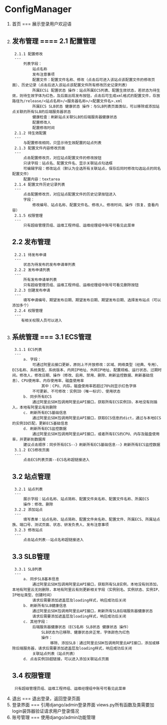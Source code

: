 # ConfigManager
1. 首页
===
    展示登录用户欢迎语
2. 发布管理
====
    2.1 配置管理
    ---
        2.1.1 配置修改
        ---
            列表字段：
                站点名称
                发布注意事项
                配置文件：配置文件名称、修改（点击后可进入该站点该配置文件的修改页面）、历史记录（点击后进入该站点该配置文件所有修改历史记录列表）   
                所属ECSi 配置状态 操作：站点所属ECS列表、配置生效状态，若状态为待生效，则待生效字体为红色，及后面出现发布按钮，点击后可生成xml格式的配置文件，存放路径为/release/<站点名称>/<服务器名称>/<配置文件名>.xml
                所属ECS SLB状态 健康状态 操作：与SLB列表页面类似，可以移除或添加站点关联的所有SLB的后端服务器状态
                健康检查：刷新站点关联SLB的后端服务器健康状态
                配置修改人
                配置修改时间
        2.1.2 待生效配置
        ---
            与配置修改相同，只显示待生效配置的站点列表
        2.1.3 配置文件内容修改页面
        ---
            点击配置修改页，对应站点配置文件的修改按钮
            只读字段：站点名、配置文件名、显示关联站点勾选框
            可编辑字段：修改站点（默认为全选所有关联站点，保存后同时修改勾选站点的同名配置文件）
            配置内容：textarea
        2.1.4 配置文件历史记录列表
        ---
            点击配置修改页，对应站点配置文件的历史记录按钮进入
            字段：
                修改编号、站点名称、配置文件名、修改人、修改时间、操作（恢复、查看内容）
        2.1.5 权限管理
        ---
            只有超级管理员组、运维工程师组、运维经理组中账号可看见此菜单            
    2.2 发布管理
    ---
        2.2.1 待发布申请
        ---
            状态为待发布的发布申请单列表
        2.2.2 发布申请列表
        ---
            所有发布申请单列表
            只有超级管理员组、运维工程师组、运维经理组中账号可看见删除按钮
        2.2.3 创建发布申请
        ---
            填写申请编号、期望发布日期、期望发布日期、期望发布日期、选择发布站点（可以添加多个）
        2.2.4 权限管理
        ---
           有相关权限人员可以进入
3. 系统管理
===
    3.1 ECS管理
    ---
        3.1.1 ECS列表
        ---
            a. 字段：
                可通过阿里云接口更新，原则上不开放修改：区域、网络类型（经典、专用）、ECS名称、系统类型、系统版本、内网IP地址、外网IP地址、配置规格、运行状态、过期时间。修改人，修改日期、操作（修改、启用、禁用、删除、刷新监控数据、刷新基础信息）、CPU使用率、内存使用率、磁盘使用率
                    其中：CPU、内存。磁盘使用率若超过70%则显示红色字体
                不可更新、不可修改：实例ID（唯一标识）、使用状态
            b. 同步所有ECS
                通过阿里云SDK包调用阿里云API接口，获取所有ECS实例ID，本地没有则插入，本地有阿里云有则删除                
            c. 刷新所有ECS基础信息
                通过阿里云SDK包调用阿里云API接口，获取ECS信息的dict，通过与本地ECS的实例ID匹配，更新ECS基础信息
            d. 刷新所有ECS监控数据
                通过阿里云SDK包调用阿里云API接口，或者所有ECS的CPU、内存及磁盘使用率，并更新到数据库
            建议点击顺序：同步所有ECS--》刷新所有ECS基础信息--》刷新所有ECS监控数据
        3.1.2 ECS修改页面
        ---
            点击ECS列表页面--ECS名称超链接进入
    3.2 站点管理
    ---
        3.2.1 站点列表
        ---
            展示字段：站点名称、站点简称、配置文件夹名称、配置文件名称、所属ECS
            操作：修改、删除
        3.2.2 添加站点
        ---
            填写表单：站点名称、站点简称、配置文件夹名称、配置文件、所属ECS、所属站点族、端口号、测试页面、状态、研发负责人、发布注意事项
        3.2.3 修改站点
        ---
            点击站点列表--站点名称超链接进入
    3.3 SLB管理
    ---
        3.3.1 SLB列表
        ---
            a. 同步SLB基本信息
                通过阿里云SDK包调用阿里云API接口，获取所有SLB实例，本地没有则添加，本地有阿里云无则删除，本地有阿里云有则更新相关字段（实例别名、实例状态、实例IP、IP地址类型、创建时间）
                请求后需要添加遮盖层及loading样式，响应成功后关闭
            b. 刷新所有SLB健康信息
                通过阿里云SDK包调用阿里云API接口，刷新所有SLB后端服务器健康状态
                请求后需要添加遮盖层及loading样式，响应成功后关闭
            c. 其他字段：
                后端服务器健康状态（ECS名称 SLB状态 健康状态 操作）
                    SLB状态为已移除、健康状态非正常，字体颜色为红色
                    操作：
                        移除、添加SLB：通过阿里云SDK包调用阿里云API接口，添加或移除后端服务器，请求后需要添加遮盖层及loading样式，响应成功后关闭
                关联站点列表（站点列表）
            d. 点击实例ID超链接，可以进入添加关联站点页面
    3.4 权限管理
    ---
        只有超级管理员组、运维工程师组、运维经理组中账号可看见此菜单
4. 退出
===
    退出登录，返回登录页面
5. 登录界面
===
    引用django/admin登录界面
    views.py所有函数及类需要加login装饰器验证请求用户登录情况
6. 账号管理
===
    使用django/admin功能管理

